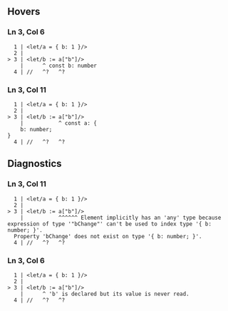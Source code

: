## Hovers
### Ln 3, Col 6
```marko
  1 | <let/a = { b: 1 }/>
  2 |
> 3 | <let/b := a["b"]/>
    |      ^ const b: number
  4 | //   ^?   ^?
```

### Ln 3, Col 11
```marko
  1 | <let/a = { b: 1 }/>
  2 |
> 3 | <let/b := a["b"]/>
    |           ^ const a: {
    b: number;
}
  4 | //   ^?   ^?
```

## Diagnostics
### Ln 3, Col 11
```marko
  1 | <let/a = { b: 1 }/>
  2 |
> 3 | <let/b := a["b"]/>
    |           ^^^^^^ Element implicitly has an 'any' type because expression of type '"bChange"' can't be used to index type '{ b: number; }'.
  Property 'bChange' does not exist on type '{ b: number; }'.
  4 | //   ^?   ^?
```

### Ln 3, Col 6
```marko
  1 | <let/a = { b: 1 }/>
  2 |
> 3 | <let/b := a["b"]/>
    |      ^ 'b' is declared but its value is never read.
  4 | //   ^?   ^?
```

